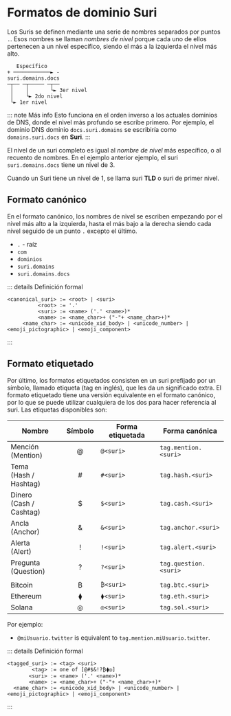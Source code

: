 # Formatos de dominio Suri

Los Suris se definen mediante una serie de nombres separados por puntos `.`. Esos nombres se llaman _nombres de nivel_
porque cada uno de ellos pertenecen a un nivel específico, siendo el más a la izquierda el nivel más alto.

```:no-line-numbers
   Específico
+ ────────────► -
suri.domains.docs
─┬── ─┬───── ─┬──
 │    │       └► 3er nivel
 │    └► 2do nivel
 └► 1er nivel
```

::: note Más info
Esto funciona en el orden inverso a los actuales dominios de DNS, donde el nivel más profundo se escribe primero. Por
ejemplo, el dominio DNS dominio `docs.suri.domains` se escribiría como `domains.suri.docs` en **Suri**.
:::

El nivel de un suri completo es igual al _nombre de nivel_ más específico, o al recuento de nombres. En el ejemplo
anterior ejemplo, el suri `suri.domains.docs` tiene un nivel de 3.

Cuando un Suri tiene un nivel de 1, se llama suri **TLD** o suri de primer nivel.

## Formato canónico

En el formato canónico, los nombres de nivel se escriben empezando por el nivel más alto a la izquierda, hasta el
más bajo a la derecha siendo cada nivel seguido de un punto `.` excepto el último.

- `.` - raíz
- `com`
- `dominios`
- `suri.domains`
- `suri.domains.docs`

::: details Definición formal

```:no-line-numbers
<canonical_suri> := <root> | <suri>
          <root> := '.'
          <suri> := <name> ('.' <name>)*
          <name> := <name_char>+ ("-"+ <name_char>+)*
     <name_char> := <unicode_xid_body> | <unicode_number> | <emoji_pictographic> | <emoji_component>
```

:::

## Formato etiquetado

Por último, los formatos etiquetados consisten en un suri prefijado por un símbolo, llamado etiqueta (tag en inglés),
que les da un significado extra. El formato etiquetado tiene una versión equivalente en el formato canónico, por lo que
se puede utilizar cualquiera de los dos para hacer referencia al suri. Las etiquetas disponibles son:

| Nombre                     | Símbolo | Forma etiquetada | Forma canónica        |
|----------------------------|:-------:|------------------|-----------------------|
| Mención<br>(Mention)       |    @    | `@<suri>`        | `tag.mention.<suri>`  |
| Tema<br>(Hash / Hashtag)   |    #    | `#<suri>`        | `tag.hash.<suri>`     |
| Dinero<br>(Cash / Cashtag) |    $    | `$<suri>`        | `tag.cash.<suri>`     |
| Ancla<br>(Anchor)          |    &    | `&<suri>`        | `tag.anchor.<suri>`   |
| Alerta<br>(Alert)          |    !    | `!<suri>`        | `tag.alert.<suri>`    |
| Pregunta<br>(Question)     |    ?    | `?<suri>`        | `tag.question.<suri>` |
|                            |         |                  |                       |
| Bitcoin                    |    ₿    | `₿<suri>`        | `tag.btc.<suri>`      |
| Ethereum                   |    ⧫    | `⧫<suri>`        | `tag.eth.<suri>`      |
| Solana                     |    ◎    | `◎<suri>`        | `tag.sol.<suri>`      |

Por ejemplo:

- `@miUsuario.twitter` is equivalent to `tag.mention.miUsuario.twitter`.

::: details Definición formal

```:no-line-numbers
<tagged_suri> := <tag> <suri>
        <tag> := one of [@#$&!?₿⧫◎]
       <suri> := <name> ('.' <name>)*
       <name> := <name_char>+ ("-"+ <name_char>+)*
  <name_char> := <unicode_xid_body> | <unicode_number> | <emoji_pictographic> | <emoji_component>
```

:::